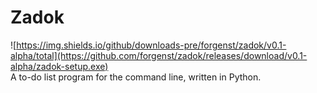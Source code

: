 # Zadok
![https://img.shields.io/github/downloads-pre/forgenst/zadok/v0.1-alpha/total](https://github.com/forgenst/zadok/releases/download/v0.1-alpha/zadok-setup.exe)
<br />
A to-do list program for the command line, written in Python.
